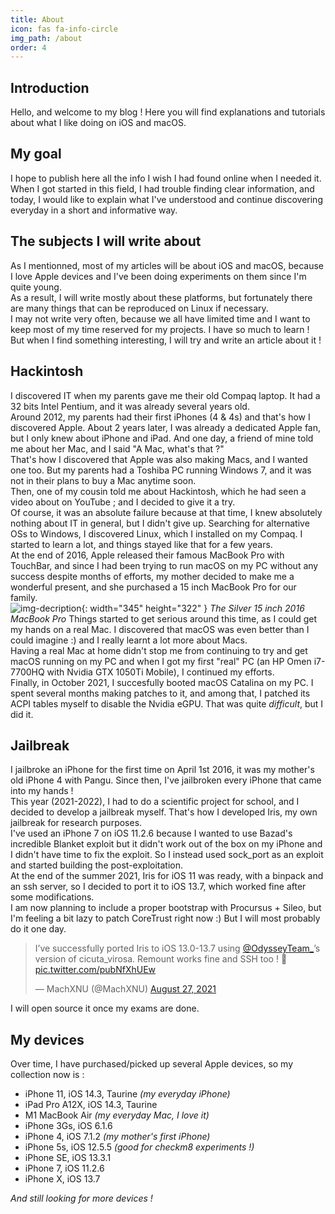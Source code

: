 ```yaml
---
title: About
icon: fas fa-info-circle
img_path: /about
order: 4
---
```


## Introduction
Hello, and welcome to my blog ! Here you will find explanations and tutorials about what I like doing on iOS and macOS.

## My goal
I hope to publish here all the info I wish I had found online when I needed it. \
When I got started in this field, I had trouble finding clear information, and today, I would like to explain what I've understood and continue discovering everyday in a short and informative way.

## The subjects I will write about
As I mentionned, most of my articles will be about iOS and macOS, because I love Apple devices and I've been doing experiments on them since I'm quite young.\
As a result, I will write mostly about these platforms, but fortunately there are many things that can be reproduced on Linux if necessary.\
I may not write very often, because we all have limited time and I want to keep most of my time reserved for my projects. I have so much to learn ! But when I find something interesting, I will try and write an article about it !

## Hackintosh
I discovered IT when my parents gave me their old Compaq laptop. It had a 32 bits Intel Pentium, and it was already several years old. \
Around 2012, my parents had their first iPhones (4 & 4s) and that's how I discovered Apple. About 2 years later, I was already a dedicated Apple fan, but I only knew about iPhone and iPad. And one day, a friend of mine told me about her Mac, and I said "A Mac, what's that ?"\
That's how I discovered that Apple was also making Macs, and I wanted one too. But my parents had a Toshiba PC running Windows 7, and it was not in their plans to buy a Mac anytime soon.\
Then, one of my cousin told me about Hackintosh, which he had seen a video about on YouTube ; and I decided to give it a try.\
Of course, it was an absolute failure because at that time, I knew absolutely nothing about IT in general, but I didn't give up. Searching for alternative OSs to Windows, I discovered Linux, which I installed on my Compaq. I started to learn a lot, and things stayed like that for a few years.\
At the end of 2016, Apple released their famous MacBook Pro with TouchBar, and since I had been  trying to run macOS on my PC without any success despite months of efforts, my mother decided to make me a wonderful present, and she purchased a 15 inch MacBook Pro for our family.\
![img-decription](MacBookPro.png){: width="345" height="322" }
_The Silver 15 inch 2016 MacBook Pro_
Things started to get serious around this time, as I could get my hands on a real Mac. I discovered that macOS was even better than I could imagine :) and I really learnt a lot more about Macs.\
Having a real Mac at home didn't stop me from continuing to try and get macOS running on my PC and when I got my first "real" PC (an HP Omen i7-7700HQ with Nvidia GTX 1050Ti Mobile), I continued my efforts. \
Finally, in October 2021, I succesfully booted macOS Catalina on my PC. I spent several months making patches to it, and among that, I patched its ACPI tables myself to disable the Nvidia eGPU. That was quite _difficult_, but I did it.

## Jailbreak
I jailbroke an iPhone for the first time on April 1st 2016, it was my mother's old iPhone 4 with Pangu. Since then, I've jailbroken every iPhone that came into my hands !\
This year (2021-2022), I had to do a scientific project for school, and I decided to develop a jailbreak myself. That's how I developed Iris, my own jailbreak for research purposes.\
I've used an iPhone 7 on iOS 11.2.6 because I wanted to use Bazad's incredible Blanket exploit but it didn't work out of the box on my iPhone and I didn't have time to fix the exploit. So I instead used sock\_port as an exploit and started building the post-exploitation.\
At the end of the summer 2021, Iris for iOS 11 was ready, with a binpack and an ssh server, so I decided to port it to iOS 13.7, which worked fine after some modifications.\
I am now planning to include a proper bootstrap with Procursus + Sileo, but I'm feeling a bit lazy to patch CoreTrust right now :) But I will most probably do it one day.
<blockquote class="twitter-tweet"><p lang="en" dir="ltr">I’ve successfully ported Iris to iOS 13.0-13.7 using <a href="https://twitter.com/OdysseyTeam_?ref_src=twsrc%5Etfw">@OdysseyTeam_</a>’s version of cicuta_virosa. Remount works fine and SSH too ! 🥳 <a href="https://t.co/pubNfXhUEw">pic.twitter.com/pubNfXhUEw</a></p>&mdash; MachXNU (@MachXNU) <a href="https://twitter.com/MachXNU/status/1431345725904928774?ref_src=twsrc%5Etfw">August 27, 2021</a></blockquote> <script async src="https://platform.twitter.com/widgets.js" charset="utf-8"></script>
I will open source it once my exams are done.

## My devices
Over time, I have purchased/picked up several Apple devices, so my collection now is :
* iPhone 11, iOS 14.3, Taurine _(my everyday iPhone)_
* iPad Pro A12X, iOS 14.3, Taurine 
* M1 MacBook Air _(my everyday Mac, I love it)_
* iPhone 3Gs, iOS 6.1.6
* iPhone 4, iOS 7.1.2 _(my mother's first iPhone)_
* iPhone 5s, iOS 12.5.5 _(good for checkm8 experiments !)_
* iPhone SE, iOS 13.3.1
* iPhone 7, iOS 11.2.6
* iPhone X, iOS 13.7 

_And still looking for more devices !_
